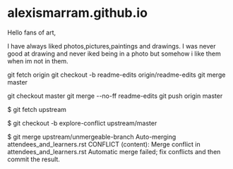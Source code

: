 # alexismarram.github.io

Hello fans of art,

I have always liked photos,pictures,paintings and drawings.
I was never good at drawing and never iked being in a photo but
somehow i like them when im not in them.

git fetch origin
git checkout -b readme-edits origin/readme-edits
git merge master

git checkout master
git merge --no-ff readme-edits
git push origin master

$ git fetch upstream

$ git checkout -b explore-conflict upstream/master

$ git merge upstream/unmergeable-branch
Auto-merging attendees_and_learners.rst
CONFLICT (content): Merge conflict in attendees_and_learners.rst
Automatic merge failed; fix conflicts and then commit the result.
